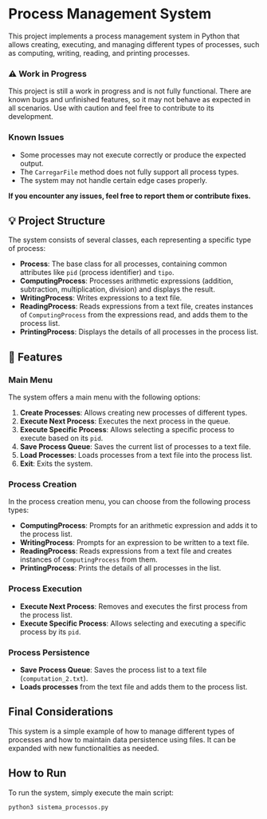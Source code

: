 # Process Management System

This project implements a process management system in Python that allows creating, executing, and managing different types of processes, such as computing, writing, reading, and printing processes.


### ⚠️ Work in Progress

This project is still a work in progress and is not fully functional. There are known bugs and unfinished features, so it may not behave as expected in all scenarios. Use with caution and feel free to contribute to its development.

### Known Issues

- Some processes may not execute correctly or produce the expected output.
- The `CarregarFile` method does not fully support all process types.
- The system may not handle certain edge cases properly.

**If you encounter any issues, feel free to report them or contribute fixes.**

## 💡 Project Structure

The system consists of several classes, each representing a specific type of process:

- **Process**: The base class for all processes, containing common attributes like `pid` (process identifier) and `tipo`.
- **ComputingProcess**: Processes arithmetic expressions (addition, subtraction, multiplication, division) and displays the result.
- **WritingProcess**: Writes expressions to a text file.
- **ReadingProcess**: Reads expressions from a text file, creates instances of `ComputingProcess` from the expressions read, and adds them to the process list.
- **PrintingProcess**: Displays the details of all processes in the process list.

## 🔨 Features

### Main Menu

The system offers a main menu with the following options:

1. **Create Processes**: Allows creating new processes of different types.
2. **Execute Next Process**: Executes the next process in the queue.
3. **Execute Specific Process**: Allows selecting a specific process to execute based on its `pid`.
4. **Save Process Queue**: Saves the current list of processes to a text file.
5. **Load Processes**: Loads processes from a text file into the process list.
0. **Exit**: Exits the system.

### Process Creation

In the process creation menu, you can choose from the following process types:

- **ComputingProcess**: Prompts for an arithmetic expression and adds it to the process list.
- **WritingProcess**: Prompts for an expression to be written to a text file.
- **ReadingProcess**: Reads expressions from a text file and creates instances of `ComputingProcess` from them.
- **PrintingProcess**: Prints the details of all processes in the list.

### Process Execution

- **Execute Next Process**: Removes and executes the first process from the process list.
- **Execute Specific Process**: Allows selecting and executing a specific process by its `pid`.

### Process Persistence

- **Save Process Queue**: Saves the process list to a text file (`computation_2.txt`).
- **Loads processes** from the text file and adds them to the process list.

## Final Considerations
This system is a simple example of how to manage different types of processes and how to maintain data persistence using files. It can be expanded with new functionalities as needed.


## How to Run

To run the system, simply execute the main script:
    
```bash
python3 sistema_processos.py

